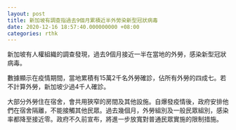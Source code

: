 ```yaml
---
layout: post
title: 新加坡有調查指過去9個月累積近半外勞染新型冠狀病毒
date: 2020-12-16 18:57:40.000000000 +08:00
categories: rthk
---
```


新加坡有人權組織的調查發現，過去9個月接近一半在當地的外勞，感染新型冠狀病毒。

數據顯示在疫情期間，當地累積有15萬2千名外勞確診，佔所有外勞的四成七。若不計算外勞，新加坡少過4千人確診。

大部分外勞住在宿舍，會共用狹窄的房間及其他設施。自爆發疫情後，政府安排他們在宿舍隔離，不能接觸其他民眾。過去幾個月，外勞組別及一般民眾組別，感染率都降至接近零。政府不久前宣布，將進一步放寬對普通民眾實施的限制措施。
